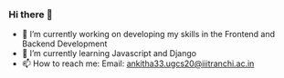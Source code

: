 ### Hi there 👋

- 🔭 I’m currently working on developing my skills in the Frontend and Backend Development
- 🌱 I’m currently learning Javascript and Django
- 📫 How to reach me: Email: ankitha33.ugcs20@iiitranchi.ac.in
